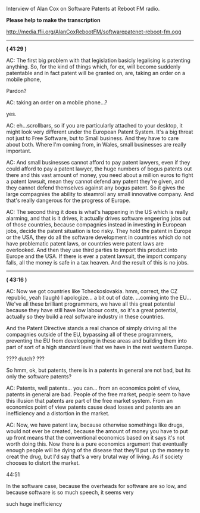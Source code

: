 Interview of Alan Cox on Software Patents at Reboot FM radio.

**Please help to make the transcription**

<http://media.ffii.org/AlanCoxRebootFM/softwarepatenet-reboot-fm.ogg>

------------------------------------------------------------------------

**( 41:29 )**

AC: The first big problem with that legislation basicly legalising is
patenting anything. So, for the kind of things which, for ex, will
become suddenly patentable and in fact patent will be granted on, are,
taking an order on a mobile phone,

Pardon?

AC: taking an order on a mobile phone\...?

yes.

AC: eh\...scrollbars, so if you are particularly attached to your
desktop, it might look very different under the European Patent System.
It\'s a big threat not just to Free Software, but to Small business. And
they have to care about both. Where I\'m coming from, in Wales, small
businesses are really important.

AC: And small businesses cannot afford to pay patent lawyers, even if
they could afford to pay a patent lawyer, the huge numbers of bogus
patents out there and this vast amount of money, you need about a
million euros to fight a patent lawsuit, mean they cannot defend any
patent they\'re given, and they cannot defend themselves against any
bogus patent. So it gives the large compagnies the ability to steamroll
any small innovative company. And that\'s really dangerous for the
progress of Europe.

AC: The second thing it does is what\'s happening in the US which is
really alarming, and that is it drives, it actually drives software
engeering jobs out of those countries, because compagnies instead in
investing in European jobs, decide the patent situation is too risky.
They hold the patent in Europe or the USA, they do all the software
development in countries which do not have problematic patent laws, or
countries were patent laws are overlooked. And then they use third
parties to import this product into Europe and the USA. If there is ever
a patent lawsuit, the import company falls, all the money is safe in a
tax heaven. And the result of this is no jobs.

------------------------------------------------------------------------

**( 43:16 )**

AC: Now we got countries like Tcheckoslovakia. hmm, correct, the CZ
republic, yeah (laugh) I apologize\... a bit out of date. \...coming
into the EU\... We\'ve all these brilliant programmers, we have all this
great potential because they have still have low labour costs, so it\'s
a great potential, actually so they build a real software industry in
these countries.

And the Patent Directive stands a real chance of simply driving all the
compagnies outside of the EU, bypassing all of these programmers,
preventing the EU from developping in these areas and building them into
part of sort of a high standard level that we have in the rest western
Europe.

???? dutch? ???

So hmm, ok, but patents, there is in a patents in general are not bad,
but its only the software patents?

AC: Patents, well patents\... you can\... from an economics point of
view, patents in general are bad. People of the free market, people seem
to have this illusion that patents are part of the free market system.
From an economics point of view patents cause dead losses and patents
are an inefficiency and a distortion in the market.

AC: Now, we have patent law, because otherwise somethings like drugs,
would not ever be created, because the amount of money you have to put
up front means that the conventional economics based on it says it\'s
not worth doing this. Now there is a pure economics argument that
eventually enough people will be dying of the disease that they\'ll put
up the money to creat the drug, but I\'d say that\'s a very brutal way
of living. As if society chooses to distort the market.

44:51

In the software case, because the overheads for software are so low, and
because software is so much speech, it seems very

such huge inefficiency

